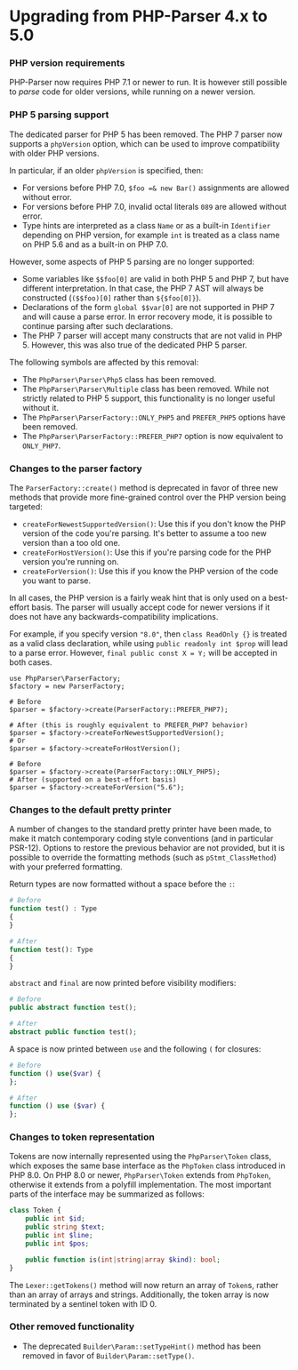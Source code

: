 Upgrading from PHP-Parser 4.x to 5.0
====================================

### PHP version requirements

PHP-Parser now requires PHP 7.1 or newer to run. It is however still possible to *parse* code for older versions, while running on a newer version.

### PHP 5 parsing support

The dedicated parser for PHP 5 has been removed. The PHP 7 parser now supports a `phpVersion` option, which can be used to improve compatibility with older PHP versions.

In particular, if an older `phpVersion` is specified, then:

 * For versions before PHP 7.0, `$foo =& new Bar()` assignments are allowed without error.
 * For versions before PHP 7.0, invalid octal literals `089` are allowed without error.
 * Type hints are interpreted as a class `Name` or as a built-in `Identifier` depending on PHP
   version, for example `int` is treated as a class name on PHP 5.6 and as a built-in on PHP 7.0.

However, some aspects of PHP 5 parsing are no longer supported:

 * Some variables like `$$foo[0]` are valid in both PHP 5 and PHP 7, but have different interpretation. In that case, the PHP 7 AST will always be constructed (`($$foo)[0]` rather than `${$foo[0]}`).
 * Declarations of the form `global $$var[0]` are not supported in PHP 7 and will cause a parse error. In error recovery mode, it is possible to continue parsing after such declarations.
 * The PHP 7 parser will accept many constructs that are not valid in PHP 5. However, this was also true of the dedicated PHP 5 parser.

The following symbols are affected by this removal:

 * The `PhpParser\Parser\Php5` class has been removed.
 * The `PhpParser\Parser\Multiple` class has been removed. While not strictly related to PHP 5 support, this functionality is no longer useful without it.
 * The `PhpParser\ParserFactory::ONLY_PHP5` and `PREFER_PHP5` options have been removed.
 * The `PhpParser\ParserFactory::PREFER_PHP7` option is now equivalent to `ONLY_PHP7`.

### Changes to the parser factory

The `ParserFactory::create()` method is deprecated in favor of three new methods that provide more fine-grained control over the PHP version being targeted:

 * `createForNewestSupportedVersion()`: Use this if you don't know the PHP version of the code you're parsing. It's better to assume a too new version than a too old one.
 * `createForHostVersion()`: Use this if you're parsing code for the PHP version you're running on.
 * `createForVersion()`: Use this if you know the PHP version of the code you want to parse.

In all cases, the PHP version is a fairly weak hint that is only used on a best-effort basis. The parser will usually accept code for newer versions if it does not have any backwards-compatibility implications.

For example, if you specify version `"8.0"`, then `class ReadOnly {}` is treated as a valid class declaration, while using `public readonly int $prop` will lead to a parse error. However, `final public const X = Y;` will be accepted in both cases.

```
use PhpParser\ParserFactory;
$factory = new ParserFactory;

# Before
$parser = $factory->create(ParserFactory::PREFER_PHP7);

# After (this is roughly equivalent to PREFER_PHP7 behavior)
$parser = $factory->createForNewestSupportedVersion();
# Or
$parser = $factory->createForHostVersion();

# Before
$parser = $factory->create(ParserFactory::ONLY_PHP5);
# After (supported on a best-effort basis)
$parser = $factory->createForVersion("5.6");
```

### Changes to the default pretty printer

A number of changes to the standard pretty printer have been made, to make it match contemporary coding style conventions (and in particular PSR-12). Options to restore the previous behavior are not provided, but it is possible to override the formatting methods (such as `pStmt_ClassMethod`) with your preferred formatting.

Return types are now formatted without a space before the `:`:

```php
# Before
function test() : Type
{
}

# After
function test(): Type
{
}
```

`abstract` and `final` are now printed before visibility modifiers:

```php
# Before
public abstract function test();

# After
abstract public function test();
```

A space is now printed between `use` and the following `(` for closures:

```php
# Before
function () use($var) {
};

# After
function () use ($var) {
};
```

### Changes to token representation

Tokens are now internally represented using the `PhpParser\Token` class, which exposes the same base interface as
the `PhpToken` class introduced in PHP 8.0. On PHP 8.0 or newer, `PhpParser\Token` extends from `PhpToken`, otherwise
it extends from a polyfill implementation. The most important parts of the interface may be summarized as follows:

```php
class Token {
    public int $id;
    public string $text;
    public int $line;
    public int $pos;

    public function is(int|string|array $kind): bool;
}
```

The `Lexer::getTokens()` method will now return an array of `Token`s, rather than an array of arrays and strings.
Additionally, the token array is now terminated by a sentinel token with ID 0.

### Other removed functionality

 * The deprecated `Builder\Param::setTypeHint()` method has been removed in favor of `Builder\Param::setType()`.
